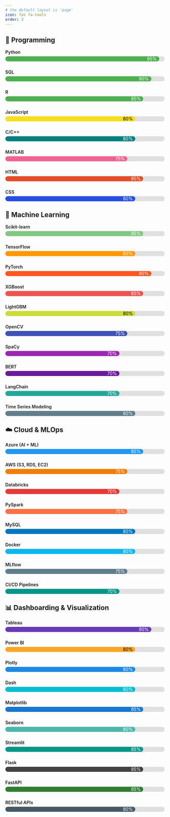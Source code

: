 ```yaml
---
# the default layout is 'page'
icon: fas fa-tools
order: 3
---
```



<style>
.skill-container {
  margin-bottom: 25px;
}

.skill-title {
  font-weight: 600;
  margin-bottom: 5px;
}

.skill-bar {
  background-color: #e0e0e0;
  border-radius: 8px;
  overflow: hidden;
  height: 16px;
  max-width: 100%;
}

.skill-progress {
  height: 100%;
  line-height: 16px;
  color: white;
  text-align: right;
  padding-right: 8px;
  border-radius: 8px;
  white-space: nowrap;
}

@media (max-width: 500px) {
  .skill-progress {
    font-size: 12px;
    padding-right: 5px;
  }
  .skill-title {
    font-size: 14px;
  }
}

.python { width: 95%; background-color: #4CAF50; }
.sql { width: 90%; background-color: #4CAF50; }
.r { width: 85%; background-color: #4CAF50; }
.javascript { width: 80%; background-color: #F7DF1E; color: black; }
.cpp { width: 80%; background-color: #008080; }
.matlab { width: 75%; background-color: #f06292; }
.html { width: 85%; background-color: #e44d26; }
.css { width: 80%; background-color: #264de4; }

.pytorch { width: 90%; background-color: #FF5722; }
.tensorflow { width: 80%; background-color: #FF9800; }
.sklearn { width: 85%; background-color: #81C784; }
.xgboost { width: 85%; background-color: #ef5350; }
.lightgbm { width: 80%; background-color: #cddc39; color: black; }
.opencv { width: 75%; background-color: #3f51b5; }
.spacy { width: 70%; background-color: #9c27b0; }
.bert { width: 70%; background-color: #6a1b9a; }
.langchain { width: 70%; background-color: #26a69a; }
.timeseries { width: 80%; background-color: #607d8b; }

.azure { width: 85%; background-color: #2196F3; }
.aws { width: 75%; background-color: #f57c00; }
.databricks { width: 70%; background-color: #e53935; }
.pyspark { width: 75%; background-color: #ff7043; }
.mysql { width: 80%; background-color: #0277bd; }
.docker { width: 80%; background-color: #0db7ed; }
.mlflow { width: 75%; background-color: #607D8B; }
.cicd { width: 70%; background-color: #009688; }

.dash-app { width: 80%; background-color: #00BCD4; }
.streamlit { width: 85%; background-color: #009688; }
.tableau { width: 90%; background-color: #673AB7; }
.powerbi { width: 80%; background-color: #f9a825; color: black; }
.plotly { width: 80%; background-color: #1e88e5; }
.matplotlib { width: 85%; background-color: #1976d2; }
.seaborn { width: 80%; background-color: #4db6ac; }
.flask { width: 85%; background-color: #424242; }
.fastapi { width: 85%; background-color: #2e7d32; }
.restapi { width: 80%; background-color: #455a64; }
</style>

## 🚀 Programming

<div class="skill-container"><div class="skill-title">Python</div><div class="skill-bar"><div class="skill-progress python">95%</div></div></div>
<div class="skill-container"><div class="skill-title">SQL</div><div class="skill-bar"><div class="skill-progress sql">90%</div></div></div>
<div class="skill-container"><div class="skill-title">R</div><div class="skill-bar"><div class="skill-progress r">85%</div></div></div>
<div class="skill-container"><div class="skill-title">JavaScript</div><div class="skill-bar"><div class="skill-progress javascript">80%</div></div></div>
<div class="skill-container"><div class="skill-title">C/C++</div><div class="skill-bar"><div class="skill-progress cpp">80%</div></div></div>
<div class="skill-container"><div class="skill-title">MATLAB</div><div class="skill-bar"><div class="skill-progress matlab">75%</div></div></div>
<div class="skill-container"><div class="skill-title">HTML</div><div class="skill-bar"><div class="skill-progress html">85%</div></div></div>
<div class="skill-container"><div class="skill-title">CSS</div><div class="skill-bar"><div class="skill-progress css">80%</div></div></div>

## 🧠 Machine Learning

<div class="skill-container"><div class="skill-title">Scikit-learn</div><div class="skill-bar"><div class="skill-progress sklearn">85%</div></div></div>
<div class="skill-container"><div class="skill-title">TensorFlow</div><div class="skill-bar"><div class="skill-progress tensorflow">80%</div></div></div>
<div class="skill-container"><div class="skill-title">PyTorch</div><div class="skill-bar"><div class="skill-progress pytorch">90%</div></div></div>
<div class="skill-container"><div class="skill-title">XGBoost</div><div class="skill-bar"><div class="skill-progress xgboost">85%</div></div></div>
<div class="skill-container"><div class="skill-title">LightGBM</div><div class="skill-bar"><div class="skill-progress lightgbm">80%</div></div></div>
<div class="skill-container"><div class="skill-title">OpenCV</div><div class="skill-bar"><div class="skill-progress opencv">75%</div></div></div>
<div class="skill-container"><div class="skill-title">SpaCy</div><div class="skill-bar"><div class="skill-progress spacy">70%</div></div></div>
<div class="skill-container"><div class="skill-title">BERT</div><div class="skill-bar"><div class="skill-progress bert">70%</div></div></div>
<div class="skill-container"><div class="skill-title">LangChain</div><div class="skill-bar"><div class="skill-progress langchain">70%</div></div></div>
<div class="skill-container"><div class="skill-title">Time Series Modeling</div><div class="skill-bar"><div class="skill-progress timeseries">80%</div></div></div>

## ☁️ Cloud & MLOps

<div class="skill-container"><div class="skill-title">Azure (AI + ML)</div><div class="skill-bar"><div class="skill-progress azure">85%</div></div></div>
<div class="skill-container"><div class="skill-title">AWS (S3, RDS, EC2)</div><div class="skill-bar"><div class="skill-progress aws">75%</div></div></div>
<div class="skill-container"><div class="skill-title">Databricks</div><div class="skill-bar"><div class="skill-progress databricks">70%</div></div></div>
<div class="skill-container"><div class="skill-title">PySpark</div><div class="skill-bar"><div class="skill-progress pyspark">75%</div></div></div>
<div class="skill-container"><div class="skill-title">MySQL</div><div class="skill-bar"><div class="skill-progress mysql">80%</div></div></div>
<div class="skill-container"><div class="skill-title">Docker</div><div class="skill-bar"><div class="skill-progress docker">80%</div></div></div>
<div class="skill-container"><div class="skill-title">MLflow</div><div class="skill-bar"><div class="skill-progress mlflow">75%</div></div></div>
<div class="skill-container"><div class="skill-title">CI/CD Pipelines</div><div class="skill-bar"><div class="skill-progress cicd">70%</div></div></div>

## 📊 Dashboarding & Visualization

<div class="skill-container"><div class="skill-title">Tableau</div><div class="skill-bar"><div class="skill-progress tableau">90%</div></div></div>
<div class="skill-container"><div class="skill-title">Power BI</div><div class="skill-bar"><div class="skill-progress powerbi">80%</div></div></div>
<div class="skill-container"><div class="skill-title">Plotly</div><div class="skill-bar"><div class="skill-progress plotly">80%</div></div></div>
<div class="skill-container"><div class="skill-title">Dash</div><div class="skill-bar"><div class="skill-progress dash-app">80%</div></div></div>
<div class="skill-container"><div class="skill-title">Matplotlib</div><div class="skill-bar"><div class="skill-progress matplotlib">85%</div></div></div>
<div class="skill-container"><div class="skill-title">Seaborn</div><div class="skill-bar"><div class="skill-progress seaborn">80%</div></div></div>
<div class="skill-container"><div class="skill-title">Streamlit</div><div class="skill-bar"><div class="skill-progress streamlit">85%</div></div></div>
<div class="skill-container"><div class="skill-title">Flask</div><div class="skill-bar"><div class="skill-progress flask">85%</div></div></div>
<div class="skill-container"><div class="skill-title">FastAPI</div><div class="skill-bar"><div class="skill-progress fastapi">85%</div></div></div>
<div class="skill-container"><div class="skill-title">RESTful APIs</div><div class="skill-bar"><div class="skill-progress restapi">80%</div></div></div>
